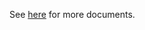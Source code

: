 See [here](https://github.com/kcl-lang/modules/blob/main/.integration/artifacthub/k8s/1.29/docs/README.md) for more documents.
